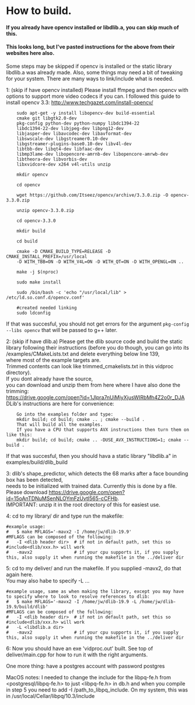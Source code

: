 # How to build.   
#### If you already have opencv installed or libdlib.a, you can skip much of this.
#### This looks long, but I've pasted instructions for the above from their websites here also.


Some steps may be skipped if opencv is installed or the static library libdlib.a was already made.
Also, some things may need a bit of tweaking for your system. There are many ways to link/include what is needed.

1: 	(skip if have opencv installed)
	Please install ffmpeg and then opencv with options to support more video codecs if you can.
	I followed this guide to install opencv 3.3: http://www.techgazet.com/install-opencv/

		sudo apt-get -y install libopencv-dev build-essential   
		cmake git libgtk2.0-dev
		pkg-config python-dev python-numpy libdc1394-22   
		libdc1394-22-dev libjpeg-dev libpng12-dev
		libjasper-dev libavcodec-dev libavformat-dev   
		libswscale-dev libgstreamer0.10-dev
		libgstreamer-plugins-base0.10-dev libv4l-dev   
		libtbb-dev libqt4-dev libfaac-dev
		libmp3lame-dev libopencore-amrnb-dev libopencore-amrwb-dev   
		libtheora-dev libvorbis-dev
		libxvidcore-dev x264 v4l-utils unzip

		mkdir opencv

		cd opencv

		wget https://github.com/Itseez/opencv/archive/3.3.0.zip -O opencv-3.3.0.zip

		unzip opencv-3.3.0.zip

		cd opencv-3.3.0

		mkdir build

		cd build

		cmake -D CMAKE_BUILD_TYPE=RELEASE -D CMAKE_INSTALL_PREFIX=/usr/local   
		-D WITH_TBB=ON -D WITH_V4L=ON -D WITH_QT=ON -D WITH_OPENGL=ON ..

		make -j $(nproc)

		sudo make install

		sudo /bin/bash -c 'echo "/usr/local/lib" > /etc/ld.so.conf.d/opencv.conf'

		#created needed linking
		sudo ldconfig

If that was succesful, you should not get errors for the argument `pkg-config --libs opencv` that will be passed to g++ later.

2:	(skip if have dlib.a)
	Please get the dlib source code and build the static library following their instructions
      (before you do though, you can go into its   
	  /examples/CMakeLists.txt and delete everything below line 139,  
	  where most of the example targets are.   
	  Trimmed contents can look like trimmed_cmakelists.txt in this vidproc directory).  
	If you dont already have the source,   
	you can download and unzip them from here where I have also done the trimming:  
	https://drive.google.com/open?id=1Jlpra7nUiMjyXjusWIRbMh4Z2o0r_DJA  
    DLib's instructions are here for convenience:  

		Go into the examples folder and type:
		mkdir build; cd build; cmake .. ; cmake --build .
		That will build all the examples.   
		If you have a CPU that supports AVX instructions then turn them on like this:
		mkdir build; cd build; cmake .. -DUSE_AVX_INSTRUCTIONS=1; cmake --build .

If that was succesful, then you should hava a static library "libdlib.a" in examples/build/dlib_build

3:	dlib's shape_predictor, which detects the 68 marks after a face bounding box has been detected,  
	needs to be initialized with trained data. Currently this is done by a file.  
	Please download https://drive.google.com/open?id=15oAnTDNuMSenNLOYmFzUvtI565-cCFHb.  
	IMPORTANT: unzip it in the root directory of this for easiest use.  


4:  cd to my library/ dir and type run the makefile:  
```
#example usage:
#   $ make MFLAGS='-mavx2 -I /home/jw/dlib-19.9'
#MFLAGS can be composed of the following:
#   -I <dlib header dir>  # if not in default path, set this so #include<dlib/xxx.h> will work
#   -mavx2                # if your cpu supports it, if you supply this, also supply it when running the makefile in the ../deliver dir
```

5:  cd to my deliver/ and run the makefile. If you supplied -mavx2, do that again here.  
    You may also habe to specify -L ...  
```
#example usage, same as when making the library, except you may have to specify where to look to resolve references to dlib:
#   $ make MFLAGS='-mavx2 -I /home/jw/dlib-19.9 -L /home/jw/dlib-19.9/build/dlib'
#MFLAGS can be composed of the following:
#   -I <dlib header dir>  # if not in default path, set this so #include<dlib/xxx.h> will work
#   -L <libdlib.a dir>
#   -mavx2                # if your cpu supports it, if you supply this, also supply it when running the makefile in the ../deliver dir
```

6:  Now you should have an exe 'vidproc.out' built. See top of deliver/main.cpp for how to run it with the right arguments.  

One more thing: have a postgres account with password postgres

MacOS notes: I needed to change the include for the libpq-fe.h from <postgresql/libpq-fe.h> to just <libpq-fe.h> in db.h and when you compile in step 5 you need to add -I /path_to_libpq_include. On my system, this was in /usr/local/Cellar/libpq/10.3/include
